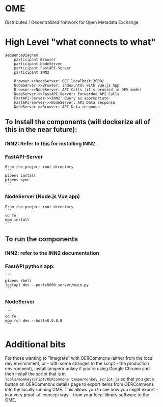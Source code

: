# OME
Distributed / Decentralized Network for Open Metadata Exchange

# High Level "what connects to what"

```mermaid
sequenceDiagram
	participant Browser
	participant NodeServer
	participant FastAPI-Server
	participant INN2
	
	Browser->>NodeServer: GET localhost:3000/
	NodeServer->>Browser: index.html with Vue.js App
	Browser->>NodeServer: API Calls (it's proxied in DEV mode)
	NodeServer->>FastAPI-Server: Forwarded API Calls
	FastAPI-Server->>INN2: Query as appropriate
	FastAPI-Server->>NodeServer: API Data response
	NodeServer->>Browser: API Data response
```

## To Install the components (will dockerize all of this in the near future):
### INN2: Refer to [this](https://defuse.ca/inn-private-newsgroup-server-setup.htm) for installing INN2
### FastAPI-Server
	From the project root directory
	```
	pipenv install
	pipenv sync
	```
### NodeServer (Node.js Vue app)
	From the project root directory
	```
	cd fe
	npm install
	```
	

## To run the components
### INN2: refer to the INN2 documentation
### FastAPI python app:
	```
	pipenv shell
	fastapi dev --port=5000 server/main.py
	```
### NodeServer
	```
	cd fe
	npm run dev --host=0.0.0.0
	```
	
	
# Additional bits
For those wanting to "integrate" with OERCommons (either from the
local dev environment, or - with some changes to the script - the
production environment), install tampermonkey if you're using Google
Chrome and then install the script that is in
`tools/monkeyscript/OERCommons.tampermonkey_script.js` so that you get
a button on OERCommons details page to export items from OERCommons
into the locally running OME. This allows you to see how you might
export - in a very proof-of-concept way - from your local library
software to the OME.
